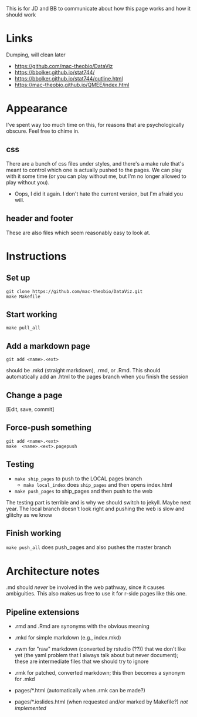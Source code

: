 This is for JD and BB to communicate about how this page works and how it should work

# Links

Dumping, will clean later

* https://github.com/mac-theobio/DataViz
* https://bbolker.github.io/stat744/
* https://bbolker.github.io/stat744/outline.html
* https://mac-theobio.github.io/QMEE/index.html

# Appearance

I've spent way too much time on this, for reasons that are psychologically obscure. Feel free to chime in.

## css

There are a bunch of css files under styles, and there's a make rule that's meant to control which one is actually pushed to the pages. We can play with it some time (or you can play without me, but I'm no longer allowed to play without you).
* Oops, I did it again. I don't hate the current version, but I'm afraid you will.

## header and footer

These are also files which seem reasonably easy to look at. 

# Instructions

## Set up

```
git clone https://github.com/mac-theobio/DataViz.git
make Makefile
```

## Start working

```
make pull_all
```

## Add a markdown page

```
git add <name>.<ext>
```

<ext> should be .mkd (straight markdown), .rmd, or .Rmd. This should automatically add an .html to the pages branch when you finish the session

## Change a page

[Edit, save, commit]

## Force-push something

```
git add <name>.<ext>
make  <name>.<ext>.pagepush
```

## Testing

* `make ship_pages` to push to the LOCAL pages branch
	* `make local_index` does `ship_pages` and then opens index.html
* `make push_pages` to ship_pages and then push to the web

The testing part is terrible and is why we should switch to jekyll. Maybe next year. The local branch doesn't look right and pushing the web is slow and glitchy as we know

## Finish working

`make push_all` does push_pages and also pushes the master branch

# Architecture notes

.md should _never_ be involved in the web pathway, since it causes ambiguities. This also makes us free to use it for r-side pages like this one.

## Pipeline extensions

* .rmd and .Rmd are synonyms with the obvious meaning
* .mkd for simple markdown (e.g., index.mkd)
* .rwm for "raw" markdown (converted by rstudio (??)) that we don't like yet (the yaml problem that I always talk about but never document); these are intermediate files that we should try to ignore
* .rmk for patched, converted markdown; this then becomes a synonym for .mkd

* pages/*.html (automatically when .rmk can be made?)
* pages/*.ioslides.html (when requested and/or marked by Makefile?) _not implemented_
